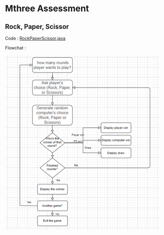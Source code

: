 # Mthree Assessment

Rock, Paper, Scissor
--

Code : [RockPaperScissor.java](./RockPaperScissors.java)

Flowchat : 

![alt text](./flowchart1.png)
